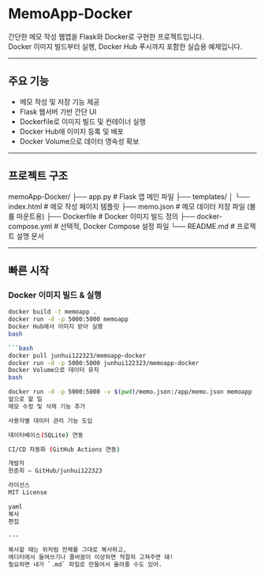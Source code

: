 # MemoApp-Docker

간단한 메모 작성 웹앱을 Flask와 Docker로 구현한 프로젝트입니다.  
Docker 이미지 빌드부터 실행, Docker Hub 푸시까지 포함한 실습용 예제입니다.

---

## 주요 기능

- 메모 작성 및 저장 기능 제공  
- Flask 웹서버 기반 간단 UI  
- Dockerfile로 이미지 빌드 및 컨테이너 실행  
- Docker Hub에 이미지 등록 및 배포  
- Docker Volume으로 데이터 영속성 확보  

---

## 프로젝트 구조

memoApp-Docker/
├── app.py # Flask 앱 메인 파일
├── templates/
│ └── index.html # 메모 작성 페이지 템플릿
├── memo.json # 메모 데이터 저장 파일 (볼륨 마운트용)
├── Dockerfile # Docker 이미지 빌드 정의
├── docker-compose.yml # 선택적, Docker Compose 설정 파일
└── README.md # 프로젝트 설명 문서

---

## 빠른 시작

### Docker 이미지 빌드 & 실행

```bash
docker build -t memoapp .
docker run -d -p 5000:5000 memoapp
Docker Hub에서 이미지 받아 실행
bash

```bash
docker pull junhui122323/memoapp-docker
docker run -d -p 5000:5000 junhui122323/memoapp-docker
Docker Volume으로 데이터 유지
bash

docker run -d -p 5000:5000 -v $(pwd)/memo.json:/app/memo.json memoapp
앞으로 할 일
메모 수정 및 삭제 기능 추가

사용자별 데이터 관리 기능 도입

데이터베이스(SQLite) 연동

CI/CD 자동화 (GitHub Actions 연동)

개발자
한준희 — GitHub/junhui122323

라이선스
MIT License

yaml
복사
편집

---

복사할 때는 위처럼 전체를 그대로 복사하고,  
에디터에서 들여쓰기나 줄바꿈이 이상하면 적절히 고쳐주면 돼!  
필요하면 내가 `.md` 파일로 만들어서 올려줄 수도 있어.
